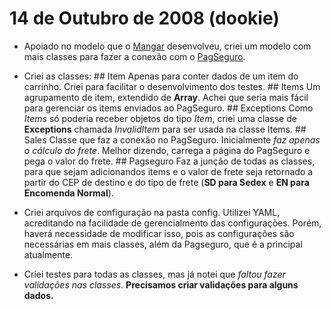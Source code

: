 14 de Outubro de 2008 (dookie)
==============================

*   Apoiado no modelo que o [Mangar](http://github.com/mangar/) desenvolveu, criei um modelo com mais classes para fazer a conexão com o [PagSeguro](https://pagseguro.uol.com.br/CarrinhoProprio.aspx).

*   Criei as classes:
		## Item
		Apenas para conter dados de um item do carrinho. Criei para facilitar o desenvolvimento dos testes.
		## Items
		Um agrupamento de item, extendido de **Array**. Achei que seria mais fácil para gerenciar os items enviados ao PagSeguro.
		## Exceptions
		Como *Items* só poderia receber objetos do tipo *Item*, criei uma classe de **Exceptions** chamada *InvalidItem* para ser usada na classe Items.
		## Sales
		Classe que faz a conexão no PagSeguro. Inicialmente *faz apenas o cálculo do frete*. Melhor dizendo, carrega a página do PagSeguro e pega o valor do frete.
		## Pagseguro
		Faz a junção de todas as classes, para que sejam adicionandos items e o valor de frete seja retornado a partir do CEP de destino e do tipo de frete (**SD para Sedex** e **EN para Encomenda Normal**).

*   Criei arquivos de configuração na pasta config. Utilizei YAML, acreditando na facilidade de gerencialmento das configurações. Porém, haverá necessidade de modificar isso, pois as configurações são necessárias em mais classes, além da Pagseguro, que é a principal atualmente.

*   Criei testes para todas as classes, mas já notei que *faltou fazer validações nas classes*. **Precisamos criar validações para alguns dados.**